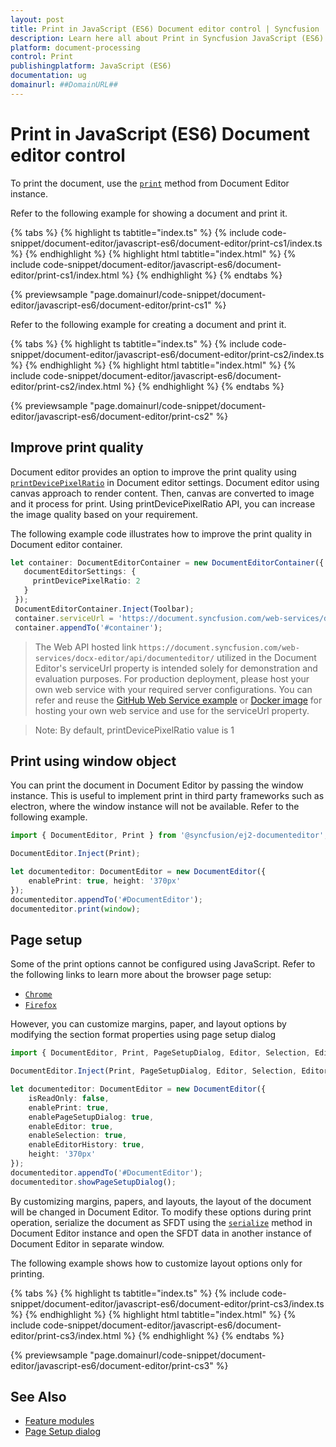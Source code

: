 ```yaml
---
layout: post
title: Print in JavaScript (ES6) Document editor control | Syncfusion
description: Learn here all about Print in Syncfusion JavaScript (ES6) Document editor control of Syncfusion Essential JS 2 and more.
platform: document-processing
control: Print 
publishingplatform: JavaScript (ES6)
documentation: ug
domainurl: ##DomainURL##
---
```


# Print in JavaScript (ES6) Document editor control

To print the document, use the [`print`](https://ej2.syncfusion.com/documentation/api/document-editor#print) method from Document Editor instance.

Refer to the following example for showing a document and print it.

 

 {% tabs %}
{% highlight ts tabtitle="index.ts" %}
{% include code-snippet/document-editor/javascript-es6/document-editor/print-cs1/index.ts %}
{% endhighlight %}
{% highlight html tabtitle="index.html" %}
{% include code-snippet/document-editor/javascript-es6/document-editor/print-cs1/index.html %}
{% endhighlight %}
{% endtabs %}
        
{% previewsample "page.domainurl/code-snippet/document-editor/javascript-es6/document-editor/print-cs1" %}

Refer to the following example for creating a document and print it.

 

 {% tabs %}
{% highlight ts tabtitle="index.ts" %}
{% include code-snippet/document-editor/javascript-es6/document-editor/print-cs2/index.ts %}
{% endhighlight %}
{% highlight html tabtitle="index.html" %}
{% include code-snippet/document-editor/javascript-es6/document-editor/print-cs2/index.html %}
{% endhighlight %}
{% endtabs %}
        
{% previewsample "page.domainurl/code-snippet/document-editor/javascript-es6/document-editor/print-cs2" %}

## Improve print quality

Document editor provides an option to improve the print quality using [`printDevicePixelRatio`](https://ej2.syncfusion.com/documentation/api/document-editor/documentEditorSettingsModel#printdevicepixelratio) in Document editor settings. Document editor using canvas approach to render content. Then, canvas are converted to image and it process for print. Using printDevicePixelRatio API, you can increase the image quality based on your requirement.

The following example code illustrates how to improve the print quality in Document editor container.

```ts
let container: DocumentEditorContainer = new DocumentEditorContainer({ enableToolbar: true, height: '590px',
   documentEditorSettings: {
     printDevicePixelRatio: 2
   }
 });
 DocumentEditorContainer.Inject(Toolbar);
 container.serviceUrl = 'https://document.syncfusion.com/web-services/docx-editor/api/documenteditor/';
 container.appendTo('#container');
```
> The Web API hosted link `https://document.syncfusion.com/web-services/docx-editor/api/documenteditor/` utilized in the Document Editor's serviceUrl property is intended solely for demonstration and evaluation purposes. For production deployment, please host your own web service with your required server configurations. You can refer and reuse the [GitHub Web Service example](https://github.com/SyncfusionExamples/EJ2-DocumentEditor-WebServices) or [Docker image](https://hub.docker.com/r/syncfusion/word-processor-server) for hosting your own web service and use for the serviceUrl property.

>Note: By default, printDevicePixelRatio value is 1

## Print using window object

You can print the document in Document Editor by passing the window instance. This is useful to implement print in third party frameworks such as electron, where the window instance will not be available. Refer to the following example.

```ts
import { DocumentEditor, Print } from '@syncfusion/ej2-documenteditor';

DocumentEditor.Inject(Print);

let documenteditor: DocumentEditor = new DocumentEditor({
    enablePrint: true, height: '370px'
});
documenteditor.appendTo('#DocumentEditor');
documenteditor.print(window);
```

## Page setup

Some of the print options cannot be configured using JavaScript. Refer to the following links to learn more about the browser page setup:

* [`Chrome`](https://support.google.com/chrome/answer/1069693?hl=en&visit_id=1-636335333734668335-3165046395&rd=1/)
* [`Firefox`](https://support.mozilla.org/en-US/kb/how-print-web-pages-firefox/)

However, you can customize margins, paper, and layout options by modifying the section format properties using page setup dialog

```ts
import { DocumentEditor, Print, PageSetupDialog, Editor, Selection, EditorHistory } from '@syncfusion/ej2-documenteditor';

DocumentEditor.Inject(Print, PageSetupDialog, Editor, Selection, EditorHistory);

let documenteditor: DocumentEditor = new DocumentEditor({
    isReadOnly: false,
    enablePrint: true,
    enablePageSetupDialog: true,
    enableEditor: true,
    enableSelection: true,
    enableEditorHistory: true,
    height: '370px'
});
documenteditor.appendTo('#DocumentEditor');
documenteditor.showPageSetupDialog();
```

By customizing margins, papers, and layouts, the layout of the document will be changed in Document Editor. To modify these options during print operation, serialize the document as SFDT using the [`serialize`](https://ej2.syncfusion.com/documentation/api/document-editor#serialize) method in Document Editor instance and open the SFDT data in another instance of Document Editor in separate window.

The following example shows how to customize layout options only for printing.

 

 {% tabs %}
{% highlight ts tabtitle="index.ts" %}
{% include code-snippet/document-editor/javascript-es6/document-editor/print-cs3/index.ts %}
{% endhighlight %}
{% highlight html tabtitle="index.html" %}
{% include code-snippet/document-editor/javascript-es6/document-editor/print-cs3/index.html %}
{% endhighlight %}
{% endtabs %}
        
{% previewsample "page.domainurl/code-snippet/document-editor/javascript-es6/document-editor/print-cs3" %}

## See Also

* [Feature modules](./feature-module)
* [Page Setup dialog](./dialog#page-setup-dialog)
